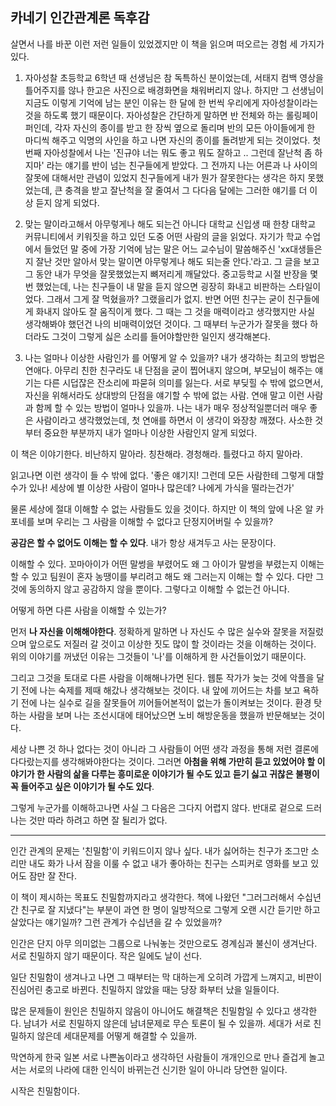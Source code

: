 ## 카네기 인간관계론 독후감

살면서 나를 바꾼 이런 저런 일들이 있었겠지만 이 책을 읽으며 떠오르는 경험 세 가지가 있다.

1. 자아성찰
초등학교 6학년 때 선생님은 참 독특하신 분이었는데, 서태지 컴백 영상을 틀어주지를 않나 한고은 사진으로 배경화면을 채워버리지 않나. 하지만 그 선생님이 지금도 이렇게 기억에 남는 분인 이유는 한 달에 한 번씩 우리에게 자아성찰이라는 것을 하도록 했기 때문이다.
자아성찰은 간단하게 말하면 반 전체와 하는 롤링페이퍼인데, 각자 자신의 종이를 받고 한 장씩 옆으로 돌리며 반의 모든 아이들에게 한 마디씩 해주고 익명의 사인을 하고 나면 자신의 종이를 돌려받게 되는 것이었다.
첫 번째 자아성찰에서 나는 '진규야 너는 뭐도 좋고 뭐도 잘하고 .. 그런데 잘난척 좀 하지마' 라는 얘기를 반이 넘는 친구들에게 받았다. 그 전까지 나는 어른과 나 사이의 잘못에 대해서만 관념이 있었지 친구들에게 내가 뭔가 잘못한다는 생각은 하지 못했었는데, 큰 충격을 받고 잘난척을 잘 줄여서 그 다다음 달에는 그러한 얘기를 더 이상 듣지 않게 되었다.

2. 맞는 말이라고해서 아무렇게나 해도 되는건 아니다
대학교 신입생 때 한창 대학교 커뮤니티에서 키워짓을 하고 있던 도중 어떤 사람의 글을 읽었다.
자기가 학교 수업에서 들었던 말 중에 가장 기억에 남는 말은 어느 교수님이 말씀해주신 'xx대생들은 지 잘난 것만 알아서 맞는 말이면 아무렇게나 해도 되는줄 안다.'라고.
그 글을 보고 그 동안 내가 무엇을 잘못했었는지 뼈저리게 깨달았다. 중고등학교 시절 반장을 몇 번 했었는데, 나는 친구들이 내 말을 듣지 않으면 굉장히 화내고 비판하는 스타일이었다. 그래서 그게 잘 먹혔을까? 그랬을리가 없지. 반면 어떤 친구는 굳이 친구들에게 화내지 않아도 잘 움직이게 했다. 그 때는 그 것을 매력이라고 생각했지만 사실 생각해봐야 했던건 나의 비매력이었던 것이다.
그 때부터 누군가가 잘못을 했다 하더라도 그것이 그렇게 싫은 소리를 들어야할만한 일인지 생각해본다.

3. 나는 얼마나 이상한 사람인가
를 어떻게 알 수 있을까? 내가 생각하는 최고의 방법은 연애다. 아무리 친한 친구라도 내 단점을 굳이 찝어내지 않으며, 부모님이 해주는 얘기는 다른 시덥잖은 잔소리에 파묻혀 의미를 잃는다.
서로 부딪힐 수 밖에 없으면서, 자신을 위해서라도 상대방의 단점을 얘기할 수 밖에 없는 사람. 연애 말고 이런 사람과 함께 할 수 있는 방법이 얼마나 있을까.
나는 내가 매우 정상적일뿐더러 매우 좋은 사람이라고 생각했었는데, 첫 연애를 하면서 이 생각이 와장창 깨졌다. 사소한 것부터 중요한 부분까지 내가 얼마나 이상한 사람인지 알게 되었다.


이 책은 이야기한다.
비난하지 말아라.
칭찬해라.
경청해라.
틀렸다고 하지 말아라.

읽고나면 이런 생각이 들 수 밖에 없다.
'좋은 얘기지! 그런데 모든 사람한테 그렇게 대할수가 있나! 세상에 별 이상한 사람이 얼마나 많은데? 나에게 가식을 떨라는건가'

물론 세상에 절대 이해할 수 없는 사람들도 있을 것이다. 하지만 이 책의 앞에 나온 알 카포네를 보며 우리는 그 사람을 이해할 수 없다고 단정지어버릴 수 있을까?

**공감은 할 수 없어도 이해는 할 수 있다**.
내가 항상 새겨두고 사는 문장이다.

이해할 수 있다.
꼬마아이가 어떤 말썽을 부렸어도 왜 그 아이가 말썽을 부렸는지 이해는 할 수 있고
팀원이 혼자 농땡이를 부리려고 해도 왜 그러는지 이해는 할 수 있다.
다만 그것에 동의하지 않고 공감하지 않을 뿐이다. 그렇다고 이해할 수 없는건 아니다.

어떻게 하면 다른 사람을 이해할 수 있는가?

먼저 **나 자신을 이해해야한다**.
정확하게 말하면 나 자신도 수 많은 실수와 잘못을 저질렀으며 앞으로도 저질러 갈 것이고 이상한 짓도 많이 할 것이라는 것을 이해하는 것이다.
위의 이야기를 꺼냈던 이유는 그것들이 '나'를 이해하게 한 사건들이었기 때문이다.

그리고 그것을 토대로 다른 사람을 이해해나가면 된다.
웹툰 작가가 늦는 것에 악플을 달기 전에 나는 숙제를 제때 해갔나 생각해보는 것이다.
내 앞에 끼어드는 차를 보고 욕하기 전에 나는 실수로 길을 잘못들어 끼어들어본적이 없는가 돌이켜보는 것이다.
환경 탓하는 사람을 보며 나는 조선시대에 태어났으면 노비 해방운동을 했을까 반문해보는 것이다.

세상 나쁜 것 하나 없다는 것이 아니라 그 사람들이 어떤 생각 과정을 통해 저런 결론에 다다랐는지를 생각해봐야한다는 것이다.
그러면 **아첨을 위해 가만히 듣고 있었어야 할 이야기가 한 사람의 삶을 다루는 흥미로운 이야기가 될 수도 있고**
**듣기 싫고 귀찮은 불평이 꼭 들어주고 싶은 이야기가 될 수도 있다**.

그렇게 누군가를 이해하고나면 사실 그 다음은 그다지 어렵지 않다.
반대로 겉으로 드러나는 것만 따라 하려고 하면 잘 될리가 없다.

--------------

인간 관계의 문제는 '친밀함'이 키워드이지 않나 싶다.
내가 싫어하는 친구가 조그만 소리만 내도 화가 나서 잠을 이룰 수 없고
내가 좋아하는 친구는 스피커로 영화를 보고 있어도 잠만 잘 잔다.

이 책이 제시하는 목표도 친밀함까지라고 생각한다.
책에 나왔던 "그러그러해서 수십년간 친구로 잘 지냈다"는 부분이 과연 한 명이 일방적으로 그렇게 오랜 시간 듣기만 하고 살았다는 얘기일까? 그런 관계가 수십년을 갈 수 있었을까?

인간은 단지 아무 의미없는 그룹으로 나눠놓는 것만으로도 경계심과 불신이 생겨난다.
서로 친밀하지 않기 때문이다.
작은 일에도 날이 선다.

일단 친밀함이 생겨나고 나면 그 때부터는 막 대하는게 오히려 가깝게 느껴지고, 비판이 진심어린 충고로 바뀐다.
친밀하지 않았을 때는 당장 화부터 났을 일들이다.

많은 문제들이 원인은 친밀하지 않음이 아니어도 해결책은 친밀함일 수 있다고 생각한다.
남녀가 서로 친밀하지 않은데 남녀문제로 무슨 토론이 될 수 있을까.
세대가 서로 친밀하지 않은데 세대문제를 어떻게 해결할 수 있을까.

막연하게 한국 일본 서로 나쁜놈이라고 생각하던 사람들이 개개인으로 만나 즐겁게 놀고서는 서로의 나라에 대한 인식이 바뀌는건 신기한 일이 아니라 당연한 일이다.

시작은 친밀함이다.
